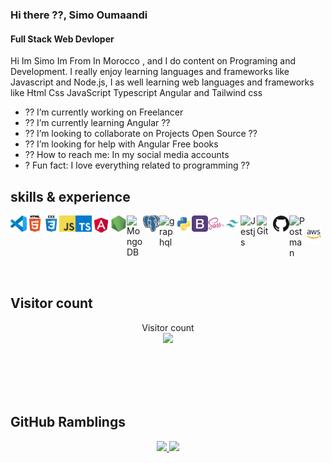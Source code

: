 ### Hi there ??, Simo Oumaandi
#### Full Stack Web Devloper

Hi Im Simo Im From In Morocco , and I do content on Programing and Development. I really enjoy learning languages and frameworks like Javascript and Node.js, I as well learning web languages and frameworks like Html Css JavaScript Typescript Angular and Tailwind css 


- ?? I’m currently working on Freelancer 
- ?? I’m currently learning Angular ?? 
- ?? I’m looking to collaborate on Projects Open Source ?? 
- ?? I’m looking for help with Angular Free books 
- ?? How to reach me: In my social media accounts 
- ? Fun fact: I love everything related to programming ?? 

## skills & experience
<div style="display:block">
 <img align="left" alt="Vs Code" width="26px" src="https://raw.githubusercontent.com/github/explore/78df643247d429f6cc873026c0622819ad797942/topics/visual-studio-code/visual-studio-code.png" />
<img align="left" alt="HTML5" width="26px" src="https://raw.githubusercontent.com/github/explore/80688e429a7d4ef2fca1e82350fe8e3517d3494d/topics/html/html.png" />
<img align="left" alt="CSS3" width="26px" src="https://raw.githubusercontent.com/github/explore/80688e429a7d4ef2fca1e82350fe8e3517d3494d/topics/css/css.png" />
<img align="left" alt="JavaScript" width="26px" src="https://raw.githubusercontent.com/github/explore/80688e429a7d4ef2fca1e82350fe8e3517d3494d/topics/javascript/javascript.png"
     />
  <img align="left" alt="Typescript" width="26px" src="https://raw.githubusercontent.com/github/explore/78df643247d429f6cc873026c0622819ad797942/topics/typescript/typescript.png" />
 <img align="left" alt="Angular" width="30px" height="30px" src="https://raw.githubusercontent.com/github/explore/78df643247d429f6cc873026c0622819ad797942/topics/angular/angular.png" />
 <img align="left" alt="Node.js" width="26px" src="https://raw.githubusercontent.com/github/explore/78df643247d429f6cc873026c0622819ad797942/topics/nodejs/nodejs.png" />
 <img align="left" alt="MongoDB" width="26px" src="https://www.vectorlogo.zone/logos/mongodb/mongodb-icon.svg">
 <img align="left" alt="Postgresql" width="26px" src="https://raw.githubusercontent.com/github/explore/78df643247d429f6cc873026c0622819ad797942/topics/postgresql/postgresql.png" />
 <img align="left" alt="graphql" width="26px" src="https://www.vectorlogo.zone/logos/graphql/graphql-icon.svg" />
 <img align="left" alt="Python" width="26px" src="https://raw.githubusercontent.com/devicons/devicon/master/icons/python/python-original.svg" />
 <img align="left" alt="Bootstrap" width="26px" src="https://raw.githubusercontent.com/github/explore/78df643247d429f6cc873026c0622819ad797942/topics/bootstrap/bootstrap.png" />
 <img align="left" alt="sass" width="26px" src="https://raw.githubusercontent.com/devicons/devicon/master/icons/sass/sass-original.svg" />
 <img align="left" alt="Tailwind Css" width="26px" src="https://raw.githubusercontent.com/github/explore/78df643247d429f6cc873026c0622819ad797942/topics/tailwind/tailwind.png" />
  <img align="left" alt="Jestjs" width="26px" src="https://www.vectorlogo.zone/logos/jestjsio/jestjsio-icon.svg" />
  <img align="left" alt="Git" width="26px" src="https://www.vectorlogo.zone/logos/git-scm/git-scm-icon.svg" />
 <img align="left" alt="GitHub" width="26px" src="https://raw.githubusercontent.com/github/explore/78df643247d429f6cc873026c0622819ad797942/topics/github/github.png" />
 <img align="left" alt="Postman" width="26px" src="https://www.vectorlogo.zone/logos/getpostman/getpostman-icon.svg" /><br>
</div>
 <img align="left" alt="Aws" width="26px" src="https://raw.githubusercontent.com/github/explore/78df643247d429f6cc873026c0622819ad797942/topics/aws/aws.png" />
  

<br><br><br><br>


## Visitor count

<p align="center"> 
  Visitor count<br>
  <img src="https://profile-counter.glitch.me/simo-oumaandi/count.svg" />
</p>
<br><br><br><br>

## GitHub Ramblings

<p align="center">
<a href="https://github.com/NabeelahY">
  <img height="180em" src="https://github-readme-stats-eight-theta.vercel.app/api?username=simo-oumaandi&show_icons=true&theme=react&include_all_commits=true&count_private=true"/>
  <img height="180em" src="https://github-readme-stats-eight-theta.vercel.app/api/top-langs/?username=simo-oumaandi&layout=compact&langs_count=8&theme=react"/>
</a>
</p>


